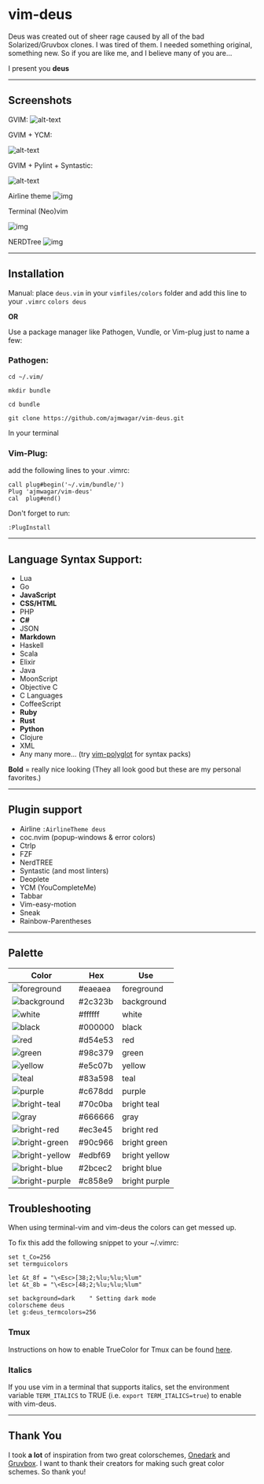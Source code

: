 # vim-deus

Deus was created out of sheer rage caused by all of the bad Solarized/Gruvbox clones.
I was tired of them. I needed something original, something new. So if you are like me, and I believe many of you are...

I present you **deus**

---


## Screenshots

GVIM: 
![alt-text](https://github.com/ajmwagar/vim-deus/blob/master/screencaps/ScreencapYCM.png "deus Colorscheme")

GVIM + YCM:

![alt-text](https://github.com/ajmwagar/vim-deus/blob/master/screencaps/Deus.png "deus Colorscheme")

GVIM + Pylint + Syntastic:

![alt-text](https://github.com/ajmwagar/vim-deus/blob/master/screencaps/Pylint.png "deus Colorscheme")

Airline theme
![img](https://github.com/ajmwagar/vim-deus/blob/master/screencaps/Airline.png)

Terminal (Neo)vim

![img](https://github.com/ajmwagar/vim-deus/blob/master/screencaps/deusLinux.jpeg?raw=true)

NERDTree
![img](https://github.com/ajmwagar/vim-deus/blob/master/screencaps/duesNerdtree.jpeg?raw=true)

---



## Installation

Manual: place `deus.vim` in your `vimfiles/colors` folder and add this line to your `.vimrc`
`colors deus`

**OR**

Use a package manager like Pathogen, Vundle, or Vim-plug just to name a few:

### Pathogen:

`cd ~/.vim/`

`mkdir bundle`

`cd bundle`

`git clone https://github.com/ajmwagar/vim-deus.git`

In your terminal


### Vim-Plug:
add the following lines to your .vimrc:

```
call plug#begin('~/.vim/bundle/')
Plug 'ajmwagar/vim-deus'
cal  plug#end()
```
Don't forget to run:

`:PlugInstall`


---

## Language Syntax Support:

- Lua
- Go
- **JavaScript** 
- **CSS/HTML**
- PHP
- **C#**
- JSON
- **Markdown**
- Haskell
- Scala
- Elixir
- Java
- MoonScript
- Objective C
- C Languages
- CoffeeScript
- **Ruby**
- **Rust**
- **Python**
- Clojure
- XML
- Any many more... (try [vim-polyglot](https://github.com/sheerun/vim-polyglot) for syntax packs)

**Bold** = really nice looking (They all look good but these are my personal favorites.)

---

## Plugin support

- Airline `:AirlineTheme deus`
- coc.nvim (popup-windows & error colors)
- Ctrlp
- FZF
- NerdTREE
- Syntastic (and most linters)
- Deoplete
- YCM (YouCompleteMe)
- Tabbar
- Vim-easy-motion
- Sneak
- Rainbow-Parentheses

---

## Palette

| Color                                                  | Hex     | Use           |
|--------------------------------------------------------|---------|---------------|
| ![foreground](https://www.colorhexa.com/eaeaea.png)    | #eaeaea | foreground    |
| ![background](https://www.colorhexa.com/2c323b.png)    | #2c323b | background    |
| ![white](https://www.colorhexa.com/ffffff.png)         | #ffffff | white         |
| ![black](https://www.colorhexa.com/000000.png)         | #000000 | black         |
| ![red](https://www.colorhexa.com/d54e53.png)           | #d54e53 | red           |
| ![green](https://www.colorhexa.com/98c379.png)         | #98c379 | green         |
| ![yellow](https://www.colorhexa.com/e5c07b.png)        | #e5c07b | yellow        |
| ![teal](https://www.colorhexa.com/83a598.png)          | #83a598 | teal          |
| ![purple](https://www.colorhexa.com/c678dd.png)        | #c678dd | purple        |
| ![bright-teal](https://www.colorhexa.com/70c0ba.png)   | #70c0ba | bright teal   |
| ![gray](https://www.colorhexa.com/666666.png)          | #666666 | gray          |
| ![bright-red](https://www.colorhexa.com/ec3e45.png)    | #ec3e45 | bright red    |
| ![bright-green](https://www.colorhexa.com/90c966.png)  | #90c966 | bright green  |
| ![bright-yellow](https://www.colorhexa.com/edbf69.png) | #edbf69 | bright yellow |
| ![bright-blue](https://www.colorhexa.com/2bcec2.png)   | #2bcec2 | bright blue   |
| ![bright-purple](https://www.colorhexa.com/c858e9.png) | #c858e9 | bright purple |


## Troubleshooting

When using terminal-vim and vim-deus the colors
can get messed up.

To fix this add the following snippet to your ~/.vimrc:
```vim
set t_Co=256
set termguicolors

let &t_8f = "\<Esc>[38;2;%lu;%lu;%lum"
let &t_8b = "\<Esc>[48;2;%lu;%lu;%lum"

set background=dark    " Setting dark mode
colorscheme deus
let g:deus_termcolors=256
```

### Tmux

Instructions on how to enable TrueColor for Tmux can be found [here](https://gist.github.com/parmort/4d95555b3f9435fa953f0b7c67c86e8f).

### Italics

If you use vim in a terminal that supports italics, set the environment variable `TERM_ITALICS` to TRUE (i.e. `export TERM_ITALICS=true`) to enable with vim-deus.

---

## Thank You
I took **a lot** of inspiration from two great colorschemes, 
[Onedark](https://github.com/joshdick/onedark.vim) and
[Gruvbox](https://github.com/morhetz/gruvbox). I want to thank their creators for making such great
color schemes. So thank you!
